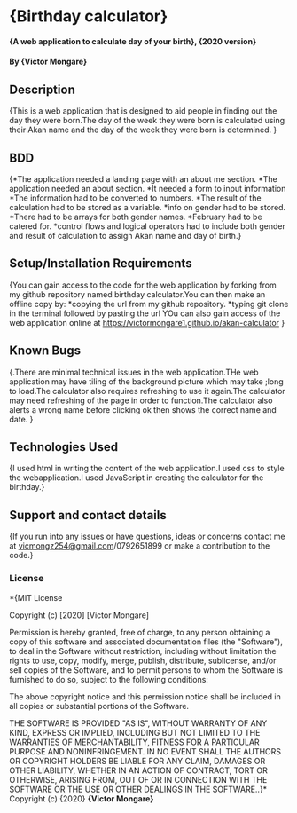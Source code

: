 # {Birthday calculator}
#### {A web application to calculate day of your birth}, {2020 version}
#### By **{Victor Mongare}**
## Description
{This is a web application that is designed to aid people in finding out the day they were born.The day of the week they were born is calculated using their Akan name and the day of the week they were born is determined. }
## BDD
{*The application needed a landing page with an about me section.
 *The application needed an about  section.
 *It needed a form to input information
 *The information had to be converted to numbers.
 *The result of the calculation had to be stored as a variable.
 *info on gender had to be stored.
 *There had to be arrays for both gender names.
 *February had to be catered for.
 *control flows and logical operators had to include both gender and result of calculation to assign Akan name and day of birth.}
## Setup/Installation Requirements
{You can gain access to the code for the web application by forking from my github repository named birthday calculator.You can then make an offline copy by:
    *copying the url from my github repository.
    *typing git clone in the terminal followed by pasting the url
YOu can also gain access of the web application online at https://victormongare1.github.io/akan-calculator }
## Known Bugs
{.There are minimal technical issues in the web application.THe web application may have tiling of the background picture which may take ;long to load.The calculator also requires refreshing to use it again.The calculator may need refreshing of the page in order to function.The calculator also alerts a wrong name before clicking ok then shows the correct name and date. }
## Technologies Used
{I used html in writing the content of the web application.I used css to style the webapplication.I used JavaScript in creating the calculator for the birthday.}
## Support and contact details
{If you run into any issues or have questions, ideas or concerns  contact me at vicmongz254@gmail.com/0792651899 or make a contribution to the code.}
### License
*{MIT License

Copyright (c) [2020] [Victor Mongare]

Permission is hereby granted, free of charge, to any person obtaining a copy
of this software and associated documentation files (the "Software"), to deal
in the Software without restriction, including without limitation the rights
to use, copy, modify, merge, publish, distribute, sublicense, and/or sell
copies of the Software, and to permit persons to whom the Software is
furnished to do so, subject to the following conditions:

The above copyright notice and this permission notice shall be included in all
copies or substantial portions of the Software.

THE SOFTWARE IS PROVIDED "AS IS", WITHOUT WARRANTY OF ANY KIND, EXPRESS OR
IMPLIED, INCLUDING BUT NOT LIMITED TO THE WARRANTIES OF MERCHANTABILITY,
FITNESS FOR A PARTICULAR PURPOSE AND NONINFRINGEMENT. IN NO EVENT SHALL THE
AUTHORS OR COPYRIGHT HOLDERS BE LIABLE FOR ANY CLAIM, DAMAGES OR OTHER
LIABILITY, WHETHER IN AN ACTION OF CONTRACT, TORT OR OTHERWISE, ARISING FROM,
OUT OF OR IN CONNECTION WITH THE SOFTWARE OR THE USE OR OTHER DEALINGS IN THE
SOFTWARE..}*
Copyright (c) {2020} **{Victor Mongare}**
  